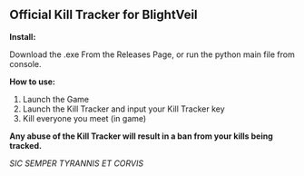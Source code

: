 ## Official Kill Tracker for BlightVeil


**Install:**

Download the .exe From the Releases Page, or run the python main file from console.


**How to use:**
1. Launch the Game
2. Launch the Kill Tracker and input your Kill Tracker key
3. Kill everyone you meet (in game)


**Any abuse of the Kill Tracker will result in a ban from your kills being tracked.**


*SIC SEMPER TYRANNIS ET CORVIS*
